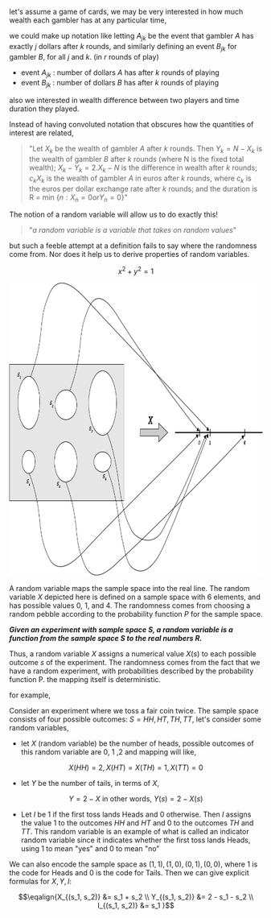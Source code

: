 let's assume a game of cards, we may be very interested in how much wealth each gambler has at
any particular time,

we could make up notation like letting $A_{jk}$ be the event that gambler $A$ has exactly $j$
dollars after $k$ rounds, and similarly defining an event $B_{jk}$ for gambler $B$, for all
$j$ and $k$. (in $r$ rounds of play)

- event $A_{jk}$ : number of dollars $A$ has after $k$ rounds of playing
- event $B_{jk}$ : number of dollars $B$ has after $k$ rounds of playing

also we interested in wealth difference between two players and time duration they played.

Instead of having convoluted notation that obscures how the quantities of interest
are related,

> "Let $X_k$ be the wealth of gambler $A$ after $k$ rounds. Then $Y_k = N - X_k$
> is the wealth of gambler $B$ after $k$ rounds (where N is the fixed total wealth);
> $X_k - Y_k = 2.X_k - N$ is the difference in wealth after $k$ rounds; ${c_k}X_k$
> is the wealth of gambler $A$ in euros after $k$ rounds, where ${c_k}$ is the euros
> per dollar exchange rate after $k$ rounds; and the duration is
> R = min $\lbrace n : X_n = 0 or Y_n = 0 \rbrace$"

The notion of a random variable will allow us to do exactly this!

> "_a random variable is a variable that takes on random values_"

but such a feeble attempt at a definition fails to say where the randomness come from. Nor
does it help us to derive properties of random variables.

$$x^2 + y^2 = 1$$

<p>
<img height="582" src="../../../images/Asset 15.png" width="894" alt="random variable"/>
</p>

A random variable maps the sample space into the real line. The random variable $X$ depicted
here is defined on a sample space with 6 elements, and has possible values 0, 1, and 4. The
randomness comes from choosing a random pebble according to the probability function $P$ for
the sample space.

**_Given an experiment with sample space S, a random variable is a function from the sample 
space S to the real numbers R._**

Thus, a random variable $X$ assigns a numerical value $X(s)$ to each possible outcome $s$ of the 
experiment. The randomness comes from the fact that we have a random experiment, with probabilities 
described by the probability function P. the mapping itself is deterministic.

for example,

Consider an experiment where we toss a fair coin twice. The sample space consists of four possible 
outcomes: $S = {HH, HT, TH, TT}$, let's consider some random variables,

- let $X$ (random variable) be the number of heads, possible outcomes of this random variable are
  0, 1 ,2 and mapping will like,

$$X(HH) = 2, X(HT) = X(TH) = 1, X(TT) = 0$$

- let $Y$ be the number of tails, in terms of $X$,

$$Y = 2 - X \text{ in other words, } Y(s) = 2 - X(s)$$

- Let $I$ be 1 if the first toss lands Heads and 0 otherwise. Then $I$ assigns the value 1 to the outcomes
  $HH$ and $HT$ and 0 to the outcomes $TH$ and $TT$. This random variable is an example of what is called 
  an indicator random variable since it indicates whether the first toss lands Heads, using 1 to mean 
  "yes" and 0 to mean "no"

We can also encode the sample space as ${(1, 1), (1, 0), (0, 1), (0, 0)}$, where 1 is the code for Heads and 
0 is the code for Tails. Then we can give explicit formulas for $X, Y, I$:

$$\eqalign{X_{(s_1, s_2)} &= s_1 + s_2 \\
           Y_{(s_1, s_2)} &= 2 - s_1 - s_2 \\
           I_{(s_1, s_2)} &= s_1
}$$